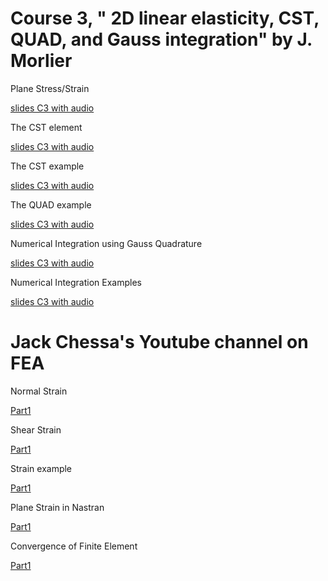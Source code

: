 # Course 3, " 2D linear elasticity, CST, QUAD, and Gauss integration" by J. Morlier

Plane Stress/Strain

[slides C3 with audio](https://app.amanote.com/note-taking/document/5d29aed1-cdb2-40fb-9464-f755938f2b9d)

The CST element

[slides C3 with audio](https://app.amanote.com/note-taking/document/99d2410b-73d8-406c-9497-e783babdbeeb)

The CST example

[slides C3 with audio](https://app.amanote.com/note-taking/document/be58e069-a28b-4c37-b7e6-c800c2c1ddd2)

The QUAD example

[slides C3 with audio](https://app.amanote.com/note-taking/document/168ccee3-acf7-433e-ad1d-fa37382deb07)


Numerical Integration using Gauss Quadrature

[slides C3 with audio](https://app.amanote.com/note-taking/document/885120a1-ee61-4377-a456-2a1359cd18c3)

Numerical Integration Examples

[slides C3 with audio](https://app.amanote.com/note-taking/document/eb21f9ae-fc9f-4eb7-b97a-500de4a76dd6)




# Jack Chessa's Youtube channel on FEA

Normal Strain 

[Part1](https://www.youtube.com/watch?v=HU2o7K020qA&list=PL3A7B78F0E428DF72&index=7)

Shear Strain 

[Part1](https://www.youtube.com/watch?v=HU2o7K020qA&list=PL3A7B78F0E428DF72&index=8)

Strain example

[Part1](https://www.youtube.com/watch?v=p8GFOLSB5UU&list=PL3A7B78F0E428DF72&index=9)


Plane Strain in Nastran

[Part1](https://www.youtube.com/watch?v=KBh53LCfKDw&list=PL3A7B78F0E428DF72&index=21)


Convergence of Finite Element 

[Part1](https://www.youtube.com/watch?v=YRJ0c8uO8iU&list=PL3A7B78F0E428DF72&index=24)
